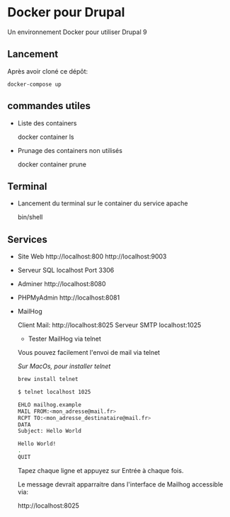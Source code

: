 # Docker pour Drupal

Un environnement Docker pour utiliser Drupal 9

## Lancement

Après avoir cloné ce dépôt:

	docker-compose up

## commandes utiles

* Liste des containers

	docker container ls

* Prunage des containers non utilisés

	docker container prune

## Terminal

* Lancement du terminal sur le container du service apache

	bin/shell

## Services

* Site Web
    http://localhost:800
    http://localhost:9003

* Serveur SQL
    localhost
    Port 3306

* Adminer
    http://localhost:8080

* PHPMyAdmin
	http://localhost:8081

* MailHog

    Client Mail: http://localhost:8025
    Serveur SMTP localhost:1025

    * Tester MailHog via telnet

    Vous pouvez facilement l'envoi de mail via telnet

    *Sur MacOs, pour installer telnet*

    ```bash
    brew install telnet
    ```

    ```bash
    $ telnet localhost 1025

    EHLO mailhog.example
    MAIL FROM:<mon_adresse@mail.fr>
    RCPT TO:<mon_adresse_destinataire@mail.fr>
    DATA
    Subject: Hello World

    Hello World!
    .
    QUIT
    ```

    Tapez chaque ligne et appuyez sur Entrée à chaque fois.

    Le message devrait apparraitre dans l'interface de Mailhog accessible via:

    http://localhost:8025
